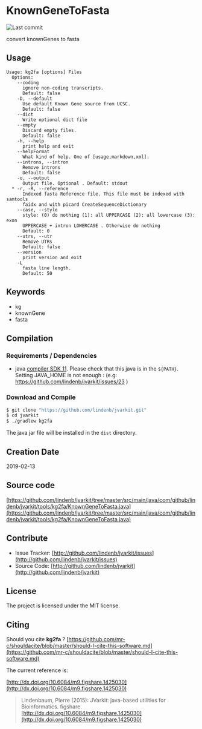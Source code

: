 # KnownGeneToFasta

![Last commit](https://img.shields.io/github/last-commit/lindenb/jvarkit.png)

convert knownGenes to fasta


## Usage

```
Usage: kg2fa [options] Files
  Options:
    --coding
      ignore non-coding transcripts.
      Default: false
    -D, --default
      Use default Known Gene source from UCSC.
      Default: false
    --dict
      Write optional dict file
    --empty
      Discard empty files.
      Default: false
    -h, --help
      print help and exit
    --helpFormat
      What kind of help. One of [usage,markdown,xml].
    --introns, --intron
      Remove introns
      Default: false
    -o, --output
      Output file. Optional . Default: stdout
  * -r, -R, --reference
      Indexed fasta Reference file. This file must be indexed with samtools 
      faidx and with picard CreateSequenceDictionary
    --case, --style
      style: (0) do nothing (1): all UPPERCASE (2): all lowercase (3): exon 
      UPPERCASE + intron LOWERCASE . Otherwise do nothing
      Default: 0
    --utrs, --utr
      Remove UTRs
      Default: false
    --version
      print version and exit
    -L
      fasta line length.
      Default: 50

```


## Keywords

 * kg
 * knownGene
 * fasta


## Compilation

### Requirements / Dependencies

* java [compiler SDK 11](https://jdk.java.net/11/). Please check that this java is in the `${PATH}`. Setting JAVA_HOME is not enough : (e.g: https://github.com/lindenb/jvarkit/issues/23 )


### Download and Compile

```bash
$ git clone "https://github.com/lindenb/jvarkit.git"
$ cd jvarkit
$ ./gradlew kg2fa
```

The java jar file will be installed in the `dist` directory.


## Creation Date

2019-02-13

## Source code 

[https://github.com/lindenb/jvarkit/tree/master/src/main/java/com/github/lindenb/jvarkit/tools/kg2fa/KnownGeneToFasta.java](https://github.com/lindenb/jvarkit/tree/master/src/main/java/com/github/lindenb/jvarkit/tools/kg2fa/KnownGeneToFasta.java)


## Contribute

- Issue Tracker: [http://github.com/lindenb/jvarkit/issues](http://github.com/lindenb/jvarkit/issues)
- Source Code: [http://github.com/lindenb/jvarkit](http://github.com/lindenb/jvarkit)

## License

The project is licensed under the MIT license.

## Citing

Should you cite **kg2fa** ? [https://github.com/mr-c/shouldacite/blob/master/should-I-cite-this-software.md](https://github.com/mr-c/shouldacite/blob/master/should-I-cite-this-software.md)

The current reference is:

[http://dx.doi.org/10.6084/m9.figshare.1425030](http://dx.doi.org/10.6084/m9.figshare.1425030)

> Lindenbaum, Pierre (2015): JVarkit: java-based utilities for Bioinformatics. figshare.
> [http://dx.doi.org/10.6084/m9.figshare.1425030](http://dx.doi.org/10.6084/m9.figshare.1425030)

